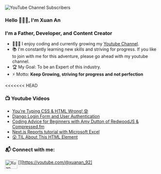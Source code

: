 ![YouTube Channel Subscribers](https://img.shields.io/youtube/channel/subscribers/UCY38RvRIxYODO4penyxUwTg?label=SUBSCRIBERS&logo=Youtube&style=for-the-badge)

### Hello 👋👋👋, I'm Xuan An

### I'm a Father, Developer, and Content Creator

- 👨🏽‍🎓 I enjoy coding and currently growing my [Youtube Channel](https://www.youtube.com/@xuanan_92).
- 📚 I'm constantly learning new skills and striving for progress. If you like to join with me for this adventure, please go ahead with my youtube channel.
- 🏆 My Goal: To be an Expert of this industry.
- ⚡ Motto: **Keep Growing, striving for progress and not perfection**

<<<<<<< HEAD

<!-- ### 💻 Useful Links -->
<!---->
<!-- - 🚙 [FREE Web Dev Roadmap](https://courses.davegray.codes/) with 70+ Hours of tutorials -->
<!-- - ❓ [My Discord](https://discord.gg/neKghyefqh) is a great place to ask questions -->
<!-- - ☕ [Buy Me A Coffee](https://www.buymeacoffee.com/davegray) if you like what I do. I appreciate the support! -->

### 📺 Youtube Videos

<!-- YOUTUBE:START -->
- [You&#39;re Typing CSS &amp; HTML Wrong! 😰](https://www.youtube.com/watch?v=dylAoAZLQeg)
- [Django Login Form and User Authentication](https://www.youtube.com/watch?v=vzBFJ3WEvOQ)
- [Coding Advice for Beginners with Amy Dutton of RedwoodJS &amp; Compressed.fm](https://www.youtube.com/watch?v=9E63JuDTi0Q)
- [Next.js Reports tutorial with Microsoft Excel](https://www.youtube.com/watch?v=Zz_mP5gAnxc)
- [😲 TIL About This HTML Element](https://www.youtube.com/watch?v=sH4fyWRDrL0)
<!-- YOUTUBE:END -->

### 📬 Connect with me:

[<img align="left" src="https://raw.githubusercontent.com/rahuldkjain/github-profile-readme-generator/master/src/images/icons/Social/youtube.svg" alt="Xuan An | Youtube" height="30" width="40" />][https://youtube.com/@xuanan_92]

<!-- [<img align="left" src="https://raw.githubusercontent.com/rahuldkjain/github-profile-readme-generator/master/src/images/icons/Social/twitter.svg" alt="Xuan An | Twitter" height="30" width="40" />][twitter] -->
<!-- [<img align="left" src="https://raw.githubusercontent.com/rahuldkjain/github-profile-readme-generator/master/src/images/icons/Social/linked-in-alt.svg" alt="Xuan An | LinkedIn" height="30" width="40" />][linkedin] -->

<br />
<br />

<!-- ### 💻 Links to Courses & Tutorials: -->
<!---->
<!-- [<img align="left" target="_blank" alt="HTML" width="26px" src="https://raw.githubusercontent.com/github/explore/80688e429a7d4ef2fca1e82350fe8e3517d3494d/topics/html/html.png" />][html-course] -->
<!-- [<img align="left" target="_blank" alt="CSS" width="26px" src="https://raw.githubusercontent.com/github/explore/80688e429a7d4ef2fca1e82350fe8e3517d3494d/topics/css/css.png" />][css-course] -->
<!-- [<img align="left" target="_blank" alt="JavaScript" width="26px" src="https://raw.githubusercontent.com/github/explore/80688e429a7d4ef2fca1e82350fe8e3517d3494d/topics/javascript/javascript.png" />][javascript-course] -->
<!-- [<img align="left" target="_blank" alt="TypeScript" width="26px" src="https://raw.githubusercontent.com/github/explore/80688e429a7d4ef2fca1e82350fe8e3517d3494d/topics/typescript/typescript.png" />][typescript-course] -->
<!-- [<img align="left" target="_blank" alt="React" width="26px" src="https://raw.githubusercontent.com/github/explore/80688e429a7d4ef2fca1e82350fe8e3517d3494d/topics/react/react.png" />][react-course] -->
<!-- [<img align="left" target="_blank" alt="Redux" width="26px" src="https://raw.githubusercontent.com/github/explore/80688e429a7d4ef2fca1e82350fe8e3517d3494d/topics/redux/redux.png" />][redux-course] -->
<!-- [<img align="left" target="_blank" alt="Tailwind CSS" width="26px" src="https://raw.githubusercontent.com/github/explore/80688e429a7d4ef2fca1e82350fe8e3517d3494d/topics/tailwind/tailwind.png" />][tailwind-course] -->
<!-- [<img align="left" target="_blank" alt="NodeJS" width="26px" src="https://raw.githubusercontent.com/github/explore/80688e429a7d4ef2fca1e82350fe8e3517d3494d/topics/nodejs/nodejs.png" />][node-js-course] -->
<!-- [<img align="left" target="_blank" alt="Express" width="26px" src="https://raw.githubusercontent.com/github/explore/80688e429a7d4ef2fca1e82350fe8e3517d3494d/topics/express/express.png" />][mern-course] -->
<!-- [<img align="left" target="_blank" alt="MongoDB" width="26px" src="https://raw.githubusercontent.com/github/explore/80688e429a7d4ef2fca1e82350fe8e3517d3494d/topics/mongodb/mongodb.png" />][mern-course] -->
<!-- [<img align="left" target="_blank" alt="Python" width="26px" src="https://raw.githubusercontent.com/github/explore/80688e429a7d4ef2fca1e82350fe8e3517d3494d/topics/python/python.png" />][python-course] -->
<!-- [<img align="left" target="_blank" alt="SQL" width="26px" src="https://raw.githubusercontent.com/github/explore/80688e429a7d4ef2fca1e82350fe8e3517d3494d/topics/sql/sql.png" />][sql-course] -->
<!-- [<img align="left" target="_blank" alt="git" width="26px" src="https://raw.githubusercontent.com/github/explore/80688e429a7d4ef2fca1e82350fe8e3517d3494d/topics/git/git.png" />][git-tutorial] -->
<!---->
<!-- <br /> -->
<!-- <br /> -->
<!---->
<!-- ### 🎓 Example Courses and Tutorials: -->
<!---->
<!-- <a href="http://www.youtube.com/watch?feature=player_embedded&v=843nec-IvW0 -->
<!-- " target="_blank"><img src="http://img.youtube.com/vi/843nec-IvW0/0.jpg"  -->
<!-- alt="Next.js 13 Full Course" width="240" height="180" /></a>&nbsp;&nbsp;&nbsp;<a href="http://www.youtube.com/watch?feature=player_embedded&v=1S8SBDhA7HA -->
<!-- " target="_blank"><img src="http://img.youtube.com/vi/1S8SBDhA7HA/0.jpg"  -->
<!-- alt="JavaScript Closures Tutorial" width="240" height="180" /></a> -->
<!-- &nbsp;&nbsp;&nbsp;<a href="http://www.youtube.com/watch?feature=player_embedded&v=gieEQFIfgYc -->
<!-- " target="_blank"><img src="http://img.youtube.com/vi/gieEQFIfgYc/0.jpg"  -->
<!-- alt="TypeScript Full Course" width="240" height="180" /></a> -->
<!---->
<!-- [html-course]: https://youtu.be/mJgBOIoGihA -->
<!-- (0:00:00) Intro -->
<!-- (0:00:41) Chapter 1: Start Here -->
<!-- (0:19:58) Chapter 2: Head Element -->
<!-- (0:28:48) Chapter 3: Text Basics -->
<!-- (0:49:31) Chapter 4: List Types -->
<!-- (0:59:40) Chapter 5: Add Links -->
<!-- (1:30:24) Chapter 6: Add Images -->
<!-- (2:00:43) Chapter 7: Semantic Tags -->
<!-- (2:24:39) Chapter 8: Create Tables -->
<!-- (2:40:27) Chapter 9: Forms & Inputs -->
<!-- (3:25:01) Chapter 10: HTML Project -->
<!-- [css-course]: https://youtu.be/n4R2E7O-Ngo -->
<!-- (0:00:00) Intro -->
<!-- (0:00:41) Chapter 1: Start Here -->
<!-- (0:14:23) Chapter 2: Selectors -->
<!-- (0:34:14) Chapter 3: Colors -->
<!-- (0:50:46) Chapter 4: Units & Sizes -->
<!-- (1:11:29) Chapter 5: Box Model -->
<!-- (1:36:41) Chapter 6: Typography -->
<!-- (2:00:02) Chapter 7: Styling Links -->
<!-- (2:16:10) Chapter 8: List Styles -->
<!-- (2:32:04) Chapter 9: Mini Project -->
<!-- (2:44:37) Chapter 10: Display -->
<!-- (2:59:54) Chapter 11: Floats -->
<!-- (3:12:19) Chapter 12: Columns -->
<!-- (3:34:03) Chapter 13: Position -->
<!-- (3:57:26) Chapter 14: Flexbox -->
<!-- (4:21:12) Chapter 15: Grid Layout -->
<!-- (4:46:06) Chapter 16: Images -->
<!-- (5:32:13) Chapter 17: Media Queries -->
<!-- (5:58:32) Chapter 18: Card Project -->
<!-- (6:32:54) Chapter 19: Pseudo -->
<!-- (6:52:29) Chapter 20: Variables -->
<!-- (7:20:01) Chapter 21: Functions -->
<!-- (7:49:38) Chapter 22: Animations -->
<!-- (8:37:06) Chapter 23: Organization -->
<!-- (8:56:56) Chapter 24: Final Project -->
<!-- [javascript-course]: https://youtu.be/EfAl9bwzVZk -->
<!-- (0:00:00) Quick Start -->
<!-- (0:07:43) Link JavaScript to HTML -->
<!-- (0:15:16) Strings -->
<!-- (0:22:14) Numbers -->
<!-- (0:27:54) Math Methods -->
<!-- (0:32:57) Code Challenge -->
<!-- (0:40:04) If Statements -->
<!-- (0:46:10) Switch Statements -->
<!-- (0:49:39) Ternary Operators -->
<!-- (0:54:38) User Input -->
<!-- (1:04:37) Your First Game -->
<!-- (1:20:25) Loops -->
<!-- (1:36:19) Functions -->
<!-- (1:48:09) Scope - var, let, const -->
<!-- (2:05:28) Arrays -->
<!-- (2:33:47) Refactor the Game with Arrays -->
<!-- (2:51:52) Objects -->
<!-- (3:14:43) Classes -->
<!-- (3:45:34) JSON -->
<!-- (3:52:19) Handling Errors -->
<!-- (4:06:54) Document Object Model (DOM) -->
<!-- (4:42:06) Event Listeners -->
<!-- (5:21:07) Web Storage API -->
<!-- (5:39:40) Modules -->
<!-- (5:56:27) Higher Order Functions -->
<!-- (6:06:44) Promises / Fetch / Async & Await -->
<!-- (7:11:18) Regular Expressions -->
<!-- (7:33:06) Applying RegEx in JavaScript -->
<!-- [typescript-course]: https://youtu.be/gieEQFIfgYc -->
<!-- [react-course]: https://youtu.be/RVFAyFWO4go -->
<!-- [redux-course]: https://youtu.be/NqzdVN2tyvQ -->
<!-- [tailwind-course]: https://youtu.be/lCxcTsOHrjo -->
<!-- [node-js-course]: https://youtu.be/f2EqECiTBL8 -->
<!-- [mern-course]: https://youtu.be/CvCiNeLnZ00 -->
<!-- [python-course]: https://www.youtube.com/playlist?list=PL0Zuz27SZ-6MQri81d012LwP5jvFZ_scc -->
<!-- [sql-course]: https://youtu.be/WFNtmhwU5HU -->
<!-- [git-tutorial]: https://youtu.be/CvUiKWv2-C0 -->
<!-- [twitter]: https://twitter.com/yesdavidgray -->
<!-- [linkedin]: https://linkedin.com/in/davidagray -->
<!-- [youtube]: https://www.youtube.com/c/davegrayteachescode -->
